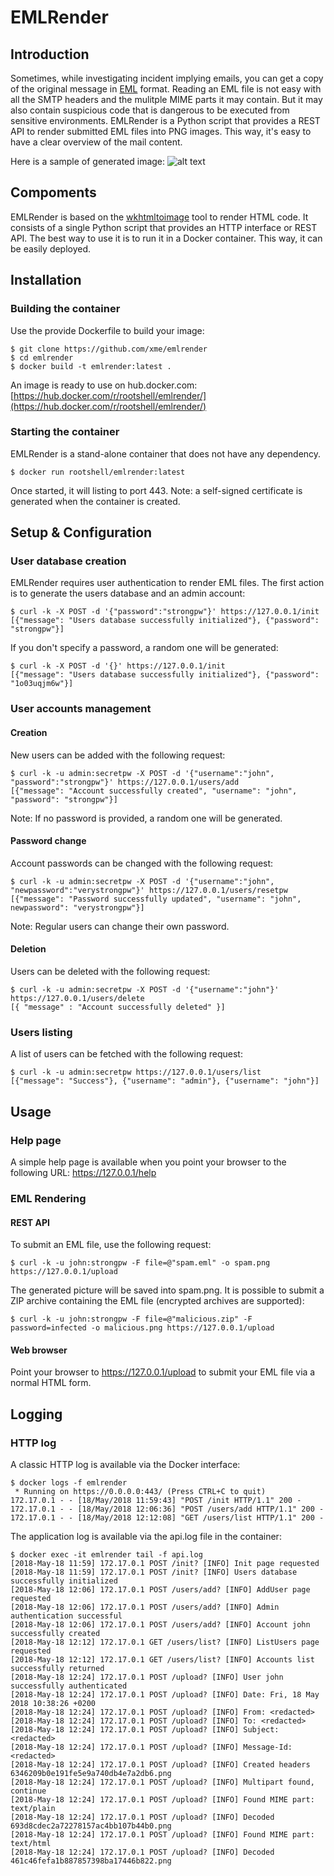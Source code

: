 # EMLRender
## Introduction
Sometimes, while investigating incident implying emails, you can get a copy of the original message in [EML](http://www.forensicswiki.org/wiki/EML) format. Reading an EML file is not easy with all the SMTP headers and the mulitple MIME parts it may contain. But it may also contain suspicious code that is dangerous to be executed from sensitive environments. EMLRender is a Python script that provides a REST API to render submitted EML files into PNG images. This way, it's easy to have a clear overview of the mail content.

Here is a sample of generated image:
![alt text](https://raw.githubusercontent.com/xme/emlrender/master/sample.png "Sample image")

## Compoments
EMLRender is based on the [wkhtmltoimage](https://wkhtmltopdf.org/) tool to render HTML code. It consists of a single Python script that provides an HTTP interface or REST API. The best way to use it is to run it in a Docker container. This way, it can be easily deployed.

## Installation
### Building the  container
Use the provide Dockerfile to build your image:
```
$ git clone https://github.com/xme/emlrender
$ cd emlrender
$ docker build -t emlrender:latest .
```
An image is ready to use on hub.docker.com: [https://hub.docker.com/r/rootshell/emlrender/](https://hub.docker.com/r/rootshell/emlrender/)

### Starting the container
EMLRender is a stand-alone container that does not have any dependency.
```
$ docker run rootshell/emlrender:latest
```
Once started, it will listing to port 443. 
Note: a self-signed certificate is generated when the container is created.

## Setup & Configuration
### User database creation
EMLRender requires user authentication to render EML files. The first action is to generate the users database and an admin account:
```
$ curl -k -X POST -d '{"password":"strongpw"}' https://127.0.0.1/init
[{"message": "Users database successfully initialized"}, {"password": "strongpw"}]
```
If you don't specify a password, a random one will be generated:
```
$ curl -k -X POST -d '{}' https://127.0.0.1/init
[{"message": "Users database successfully initialized"}, {"password": "1o03uqjm6w"}]
```

### User accounts management
#### Creation
New users can be added with the following request:
```
$ curl -k -u admin:secretpw -X POST -d '{"username":"john", "password":"strongpw"}' https://127.0.0.1/users/add
[{"message": "Account successfully created", "username": "john", "password": "strongpw"}]
```
Note: If no password is provided, a random one will be generated.

#### Password change
Account passwords can be changed with the following request:
```
$ curl -k -u admin:secretpw -X POST -d '{"username":"john", "newpassword":"verystrongpw"}' https://127.0.0.1/users/resetpw
[{"message": "Password successfully updated", "username": "john", newpassword": "verystrongpw"}]
```
Note: Regular users can change their own password.

#### Deletion
Users can be deleted with the following request:
```
$ curl -k -u admin:secretpw -X POST -d '{"username":"john"}' https://127.0.0.1/users/delete
[{ "message" : "Account successfully deleted" }]
```

### Users listing
A list of users can be fetched with the following request:
```
$ curl -k -u admin:secretpw https://127.0.0.1/users/list
[{"message": "Success"}, {"username": "admin"}, {"username": "john"}]
```

## Usage
### Help page
A simple help page is available when you point your browser to the following URL: https://127.0.0.1/help

### EML Rendering
#### REST API
To submit an EML file, use the following request:
```
$ curl -k -u john:strongpw -F file=@"spam.eml" -o spam.png https://127.0.0.1/upload
```
The generated picture will be saved into spam.png.
It is possible to submit a ZIP archive containing the EML file (encrypted archives are supported):
```
$ curl -k -u john:strongpw -F file=@"malicious.zip" -F password=infected -o malicious.png https://127.0.0.1/upload
```

#### Web browser
Point your browser to https://127.0.0.1/upload to submit your EML file via a normal HTML form.

## Logging
### HTTP log
A classic HTTP log is available via the Docker interface:
```
$ docker logs -f emlrender
 * Running on https://0.0.0.0:443/ (Press CTRL+C to quit)
172.17.0.1 - - [18/May/2018 11:59:43] "POST /init HTTP/1.1" 200 -
172.17.0.1 - - [18/May/2018 12:06:36] "POST /users/add HTTP/1.1" 200 -
172.17.0.1 - - [18/May/2018 12:12:08] "GET /users/list HTTP/1.1" 200 -
```

The application log is available via the api.log file in the container:
```
$ docker exec -it emlrender tail -f api.log
[2018-May-18 11:59] 172.17.0.1 POST /init? [INFO] Init page requested
[2018-May-18 11:59] 172.17.0.1 POST /init? [INFO] Users database successfully initialized
[2018-May-18 12:06] 172.17.0.1 POST /users/add? [INFO] AddUser page requested
[2018-May-18 12:06] 172.17.0.1 POST /users/add? [INFO] Admin authentication successful
[2018-May-18 12:06] 172.17.0.1 POST /users/add? [INFO] Account john successfully created
[2018-May-18 12:12] 172.17.0.1 GET /users/list? [INFO] ListUsers page requested
[2018-May-18 12:12] 172.17.0.1 GET /users/list? [INFO] Accounts list successfully returned
[2018-May-18 12:24] 172.17.0.1 POST /upload? [INFO] User john successfully authenticated
[2018-May-18 12:24] 172.17.0.1 POST /upload? [INFO] Date: Fri, 18 May 2018 10:38:26 +0200
[2018-May-18 12:24] 172.17.0.1 POST /upload? [INFO] From: <redacted>
[2018-May-18 12:24] 172.17.0.1 POST /upload? [INFO] To: <redacted>
[2018-May-18 12:24] 172.17.0.1 POST /upload? [INFO] Subject: <redacted>
[2018-May-18 12:24] 172.17.0.1 POST /upload? [INFO] Message-Id: <redacted>
[2018-May-18 12:24] 172.17.0.1 POST /upload? [INFO] Created headers 6346209b0e191fe5e9a740db4e7a2db6.png
[2018-May-18 12:24] 172.17.0.1 POST /upload? [INFO] Multipart found, continue
[2018-May-18 12:24] 172.17.0.1 POST /upload? [INFO] Found MIME part: text/plain
[2018-May-18 12:24] 172.17.0.1 POST /upload? [INFO] Decoded 693d8cdec2a72278157ac4bb107b44b0.png
[2018-May-18 12:24] 172.17.0.1 POST /upload? [INFO] Found MIME part: text/html
[2018-May-18 12:24] 172.17.0.1 POST /upload? [INFO] Decoded 461c46fefa1b887857398ba17446b822.png
```


